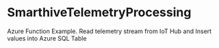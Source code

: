 # SmarthiveTelemetryProcessing
Azure Function Example. Read telemetry stream from IoT Hub and Insert values into Azure SQL Table
